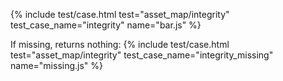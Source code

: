 ---
---
{%
  include test/case.html
    test="asset_map/integrity"
    test_case_name="integrity"
    name="bar.js"
%}

If missing, returns nothing:
{%
  include test/case.html
    test="asset_map/integrity"
    test_case_name="integrity_missing"
    name="missing.js"
%}
